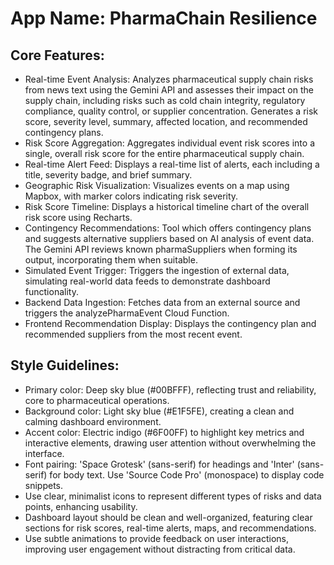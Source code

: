 # **App Name**: PharmaChain Resilience

## Core Features:

- Real-time Event Analysis: Analyzes pharmaceutical supply chain risks from news text using the Gemini API and assesses their impact on the supply chain, including risks such as cold chain integrity, regulatory compliance, quality control, or supplier concentration. Generates a risk score, severity level, summary, affected location, and recommended contingency plans.
- Risk Score Aggregation: Aggregates individual event risk scores into a single, overall risk score for the entire pharmaceutical supply chain.
- Real-time Alert Feed: Displays a real-time list of alerts, each including a title, severity badge, and brief summary.
- Geographic Risk Visualization: Visualizes events on a map using Mapbox, with marker colors indicating risk severity.
- Risk Score Timeline: Displays a historical timeline chart of the overall risk score using Recharts.
- Contingency Recommendations: Tool which offers contingency plans and suggests alternative suppliers based on AI analysis of event data. The Gemini API reviews known pharmaSuppliers when forming its output, incorporating them when suitable.
- Simulated Event Trigger: Triggers the ingestion of external data, simulating real-world data feeds to demonstrate dashboard functionality.
- Backend Data Ingestion: Fetches data from an external source and triggers the analyzePharmaEvent Cloud Function.
- Frontend Recommendation Display: Displays the contingency plan and recommended suppliers from the most recent event.

## Style Guidelines:

- Primary color: Deep sky blue (#00BFFF), reflecting trust and reliability, core to pharmaceutical operations.
- Background color: Light sky blue (#E1F5FE), creating a clean and calming dashboard environment.
- Accent color: Electric indigo (#6F00FF) to highlight key metrics and interactive elements, drawing user attention without overwhelming the interface.
- Font pairing: 'Space Grotesk' (sans-serif) for headings and 'Inter' (sans-serif) for body text. Use 'Source Code Pro' (monospace) to display code snippets.
- Use clear, minimalist icons to represent different types of risks and data points, enhancing usability.
- Dashboard layout should be clean and well-organized, featuring clear sections for risk scores, real-time alerts, maps, and recommendations.
- Use subtle animations to provide feedback on user interactions, improving user engagement without distracting from critical data.